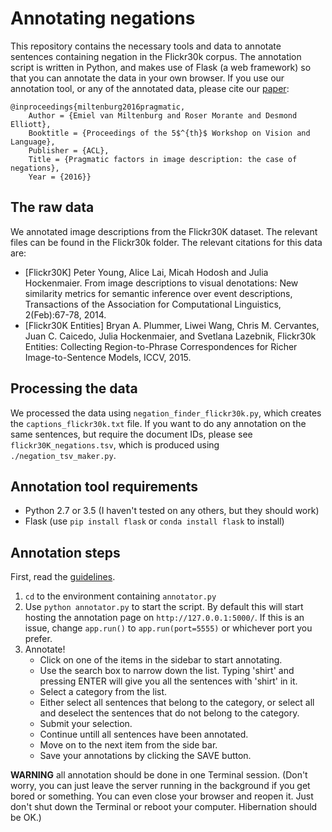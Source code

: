 # Annotating negations

This repository contains the necessary tools and data to annotate sentences
containing negation in the Flickr30k corpus. The annotation script is written in
Python, and makes use of Flask (a web framework) so that you can annotate the data
in your own browser. If you use our annotation tool, or any of the annotated data,
please cite our [paper](./papers/pragmatic-factors-image.pdf):

```
@inproceedings{miltenburg2016pragmatic,
	Author = {Emiel van Miltenburg and Roser Morante and Desmond Elliott},
	Booktitle = {Proceedings of the 5$^{th}$ Workshop on Vision and Language},
	Publisher = {ACL},
	Title = {Pragmatic factors in image description: the case of negations},
	Year = {2016}}
```

## The raw data
We annotated image descriptions from the Flickr30K dataset. The relevant files can
be found in the Flickr30k folder. The relevant citations for this data are:

* [Flickr30K] Peter Young, Alice Lai, Micah Hodosh and Julia Hockenmaier. From image descriptions to visual denotations: New similarity metrics for semantic inference over event descriptions, Transactions of the Association for Computational Linguistics, 2(Feb):67-78, 2014.
* [Flickr30K Entities] Bryan A. Plummer, Liwei Wang, Chris M. Cervantes, Juan C. Caicedo, Julia Hockenmaier, and Svetlana Lazebnik, Flickr30k Entities: Collecting Region-to-Phrase Correspondences for Richer Image-to-Sentence Models, ICCV, 2015.

## Processing the data
We processed the data using `negation_finder_flickr30k.py`, which creates the `captions_flickr30k.txt` file.
If you want to do any annotation on the same sentences, but require the document IDs,
please see `flickr30K_negations.tsv`, which is produced using `./negation_tsv_maker.py`.

## Annotation tool requirements
* Python 2.7 or 3.5 (I haven't tested on any others, but they should work)
* Flask (use `pip install flask` or `conda install flask` to install)

## Annotation steps

First, read the [guidelines](guidelines/guidelines-annotate-negations-1.0.pdf).

1. `cd` to the environment containing `annotator.py`
2. Use `python annotator.py` to start the script. By default this will start hosting
the annotation page on `http://127.0.0.1:5000/`. If this is an issue, change `app.run()`
to `app.run(port=5555)` or whichever port you prefer.
3. Annotate!
    * Click on one of the items in the sidebar to start annotating.
    * Use the search box to narrow down the list. Typing 'shirt' and pressing ENTER
    will give you all the sentences with 'shirt' in it.
    * Select a category from the list.
    * Either select all sentences that belong to the category, or select all and
    deselect the sentences that do not belong to the category.
    * Submit your selection.
    * Continue untill all sentences have been annotated.
    * Move on to the next item from the side bar.
    * Save your annotations by clicking the SAVE button.

**WARNING** all annotation should be done in one Terminal session.
(Don't worry, you can just leave the server running in the background if you get bored or something.
You can even close your browser and reopen it.
Just don't shut down the Terminal or reboot your computer.
Hibernation should be OK.)
